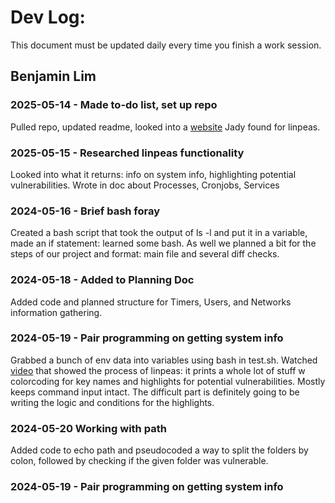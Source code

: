 # Dev Log:

This document must be updated daily every time you finish a work session.

## Benjamin Lim

### 2025-05-14 - Made to-do list, set up repo
Pulled repo, updated readme, looked into a [website](https://book.hacktricks.wiki/en/linux-hardening/privilege-escalation/index.html#useful-software) Jady found for linpeas.

### 2025-05-15 - Researched linpeas functionality
Looked into what it returns: info on system info, highlighting potential vulnerabilities.
Wrote in doc about Processes, Cronjobs, Services

### 2024-05-16 - Brief bash foray
Created a bash script that took the output of ls -l and put it in a variable, made an if statement: learned some bash. As well we planned a bit for the steps of our project and format: main file and several diff checks.

### 2024-05-18 - Added to Planning Doc
Added code and planned structure for Timers, Users, and Networks information gathering.

### 2024-05-19 - Pair programming on getting system info
Grabbed a bunch of env data into variables using bash in test.sh.
Watched [video](https://asciinema.org/a/309566) that showed the process of linpeas: it prints a whole lot of stuff w colorcoding for key names and highlights for potential vulnerabilities. Mostly keeps command input intact. The difficult part is definitely going to be writing the logic and conditions for the highlights.

### 2024-05-20 Working with path
Added code to echo path and pseudocoded a way to split the folders by colon, followed by checking if the given folder was vulnerable.

### 2024-05-19 - Pair programming on getting system info
